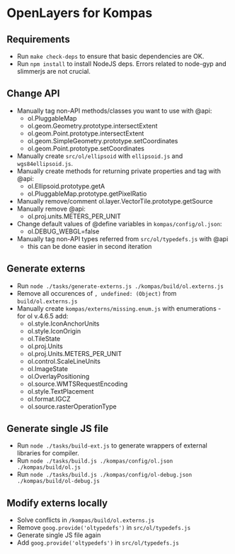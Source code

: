 # OpenLayers for Kompas

## Requirements
* Run `make check-deps` to ensure that basic dependencies are OK.
* Run `npm install` to install NodeJS deps. Errors related to node-gyp and slimmerjs are not crucial.

## Change API
* Manually tag non-API methods/classes you want to use with @api:
   * ol.PluggableMap
   * ol.geom.Geometry.prototype.intersectExtent 
   * ol.geom.Point.prototype.intersectExtent
   * ol.geom.SimpleGeometry.prototype.setCoordinates
   * ol.geom.Point.prototype.setCoordinates
* Manually create `src/ol/ellipsoid` with `ellipsoid.js` and `wgs84ellipsoid.js`.
* Manually create methods for returning private properties and tag with @api:
   * ol.Ellipsoid.prototype.getA 
   * ol.PluggableMap.prototype.getPixelRatio
* Manually remove/comment ol.layer.VectorTile.prototype.getSource 
* Manually remove @api:
   * ol.proj.units.METERS_PER_UNIT 
* Change default values of @define variables in `kompas/config/ol.json`:
   * ol.DEBUG_WEBGL=false
* Manually tag non-API types referred from `src/ol/typedefs.js` with @api
   * this can be done easier in second iteration

## Generate externs
* Run `node ./tasks/generate-externs.js ./kompas/build/ol.externs.js`
* Remove all occurences of `, undefined: (Object)` from `build/ol.externs.js`
* Manually create `kompas/externs/missing.enum.js` with enumerations - for ol v.4.6.5 add:
   * ol.style.IconAnchorUnits
   * ol.style.IconOrigin
   * ol.TileState
   * ol.proj.Units
   * ol.proj.Units.METERS_PER_UNIT 
   * ol.control.ScaleLineUnits
   * ol.ImageState
   * ol.OverlayPositioning
   * ol.source.WMTSRequestEncoding
   * ol.style.TextPlacement
   * ol.format.IGCZ
   * ol.source.rasterOperationType 
 

## Generate single JS file
* Run `node ./tasks/build-ext.js` to generate wrappers of external libraries for compiler.
* Run `node ./tasks/build.js ./kompas/config/ol.json ./kompas/build/ol.js`
* Run `node ./tasks/build.js ./kompas/config/ol-debug.json ./kompas/build/ol-debug.js`


## Modify externs locally
* Solve conflicts in `/kompas/build/ol.externs.js`
* Remove `goog.provide('oltypedefs')` in `src/ol/typedefs.js`
* Generate single JS file again
* Add `goog.provide('oltypedefs')` in `src/ol/typedefs.js`
